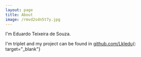 ```yaml
---
layout: page
title: About
image: /rmvd2sdn5t7y.jpg
---
```


I'm Eduardo Teixeira de Souza.

I'm triplet and my project can be found in [github.com/Lkledu](https://github.com/Lkledu){: target="_blank"}&nbsp;